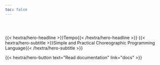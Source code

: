 ```yaml
---
toc: false
---
```


<div style="height: 2rem;"></div>

{{< hextra/hero-headline >}}Tempo{{< /hextra/hero-headline >}}
{{< hextra/hero-subtitle >}}Simple and Practical Choreographic Programming Language{{< /hextra/hero-subtitle >}}

{{< hextra/hero-button text="Read documentation" link="docs" >}}
